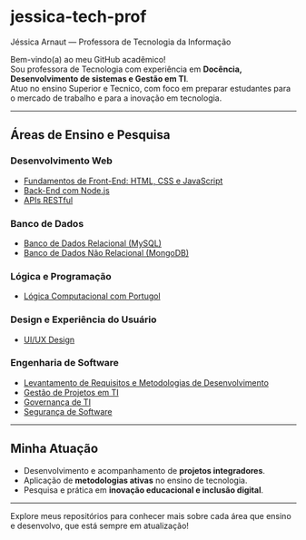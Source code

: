 # jessica-tech-prof
Jéssica Arnaut — Professora de Tecnologia da Informação

Bem-vindo(a) ao meu GitHub acadêmico!  
Sou professora de Tecnologia com experiência em **Docência, Desenvolvimento de sistemas e Gestão em TI**.  
Atuo no ensino Superior e Tecnico, com foco em preparar estudantes para o mercado de trabalho e para a inovação em tecnologia.

---

## Áreas de Ensino e Pesquisa

### Desenvolvimento Web
- [Fundamentos de Front-End: HTML, CSS e JavaScript](https://github.com/Jessica-Arnaut/Fundamentos-de-Desenvolvimento-Web.git)  
- [Back-End com Node.js](https://github.com/Jessica-Arnaut/Back-End-com-Node.js.git)  
- [APIs RESTful](https://github.com/Jessica-Arnaut/APIs-RESTful.git)  

### Banco de Dados
- [Banco de Dados Relacional (MySQL)](https://github.com/Jessica-Arnaut/Banco-de-Dados-Relacional-MySQL-.git)  
- [Banco de Dados Não Relacional (MongoDB)](https://github.com/Jessica-Arnaut/Banco-de-Dados-nao-Relacional-MongoDB-.git)  

### Lógica e Programação
- [Lógica Computacional com Portugol](https://github.com/Jessica-Arnaut/Logica-Computacional.git)  

### Design e Experiência do Usuário
- [UI/UX Design](https://github.com/Jessica-Arnaut/UI-UX-Design.git)  

### Engenharia de Software 
- [Levantamento de Requisitos e Metodologias de Desenvolvimento](https://github.com/Jessica-Arnaut/Metodologias-de-Desenvolvimento-de-Software.git)  
- [Gestão de Projetos em TI](https://github.com/Jessica-Arnaut/Gestao-de-Projetos-em-TI.git)  
- [Governança de TI](https://github.com/Jessica-Arnaut/Governanca-de-TI.git)  
- [Segurança de Software](https://github.com/Jessica-Arnaut/Seguranca-de-Software.git)  

---

## Minha Atuação
- Desenvolvimento e acompanhamento de **projetos integradores**.  
- Aplicação de **metodologias ativas** no ensino de tecnologia.  
- Pesquisa e prática em **inovação educacional e inclusão digital**.  

---

Explore meus repositórios para conhecer mais sobre cada área que ensino e desenvolvo, que está sempre em atualização!

